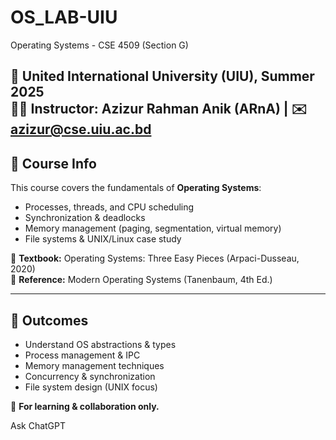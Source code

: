 # OS_LAB-UIU
Operating Systems - CSE 4509 (Section G)

📍 United International University (UIU), Summer 2025  
👨‍🏫 Instructor: Azizur Rahman Anik (ARnA) | ✉️ azizur@cse.uiu.ac.bd  
---

## 📖 Course Info
This course covers the fundamentals of **Operating Systems**:  
- Processes, threads, and CPU scheduling  
- Synchronization & deadlocks  
- Memory management (paging, segmentation, virtual memory)  
- File systems & UNIX/Linux case study  

📘 **Textbook:** Operating Systems: Three Easy Pieces (Arpaci-Dusseau, 2020)  
📖 **Reference:** Modern Operating Systems (Tanenbaum, 4th Ed.)  

---

## 🎯 Outcomes
- Understand OS abstractions & types  
- Process management & IPC  
- Memory management techniques  
- Concurrency & synchronization  
- File system design (UNIX focus)  


📌 **For learning & collaboration only.**






Ask ChatGPT

